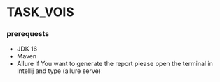 # TASK_VOIS
### prerequests
* JDK 16
* Maven
* Allure if You want to generate the report please open the terminal in Intellij and type (allure serve)
